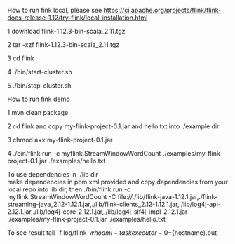How to run fink local, please see 
https://ci.apache.org/projects/flink/flink-docs-release-1.12/try-flink/local_installation.html

1 download flink-1.12.3-bin-scala_2.11.tgz

2 tar -xzf flink-1.12.3-bin-scala_2.11.tgz

3 cd flink

4 ./bin/start-cluster.sh

5 ./bin/stop-cluster.sh

How to run fink demo

1 mvn clean package

2 cd flink and copy my-flink-project-0.1.jar and hello.txt into ./example dir

3 chmod a+x my-flink-project-0.1.jar

4 ./bin/flink run -c myflink.StreamWindowWordCount ./examples/my-flink-project-0.1.jar ./examples/hello.txt

To use dependencies in ./lib dir  
make dependencies in pom.xml <scope>provided</scope> and copy dependencies from your local repo into lib dir, then
./bin/flink run -c myflink.StreamWindowWordCount -C file://./lib/flink-java-1.12.1.jar,./flink-streaming-java_2.12-1.12.1.jar,./lib/flink-clients_2.12-1.12.1.jar,./lib/log4j-api-2.12.1.jar,./lib/log4j-core-2.12.1.jar,./lib/log4j-slf4j-impl-2.12.1.jar ./examples/my-flink-project-0.1.jar ./examples/hello.txt

To see result
tail -f log/flink-${who am i }-taskexecutor-0-${hostname}.out







